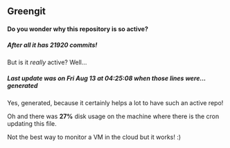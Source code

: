 ## Greengit

#### Do you wonder why this repository is so active?

##### After all it has 21920 commits!

But is it *really* active? Well...

##### Last update was on Fri Aug 13 at 04:25:08 when those lines were... generated

Yes, generated, because it certainly helps a lot to have such an active repo!

Oh and there was **27%** disk usage on the machine
where there is the cron updating this file.

Not the best way to monitor a VM in the cloud but it works! :)
